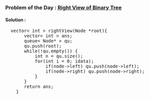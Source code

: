 ### Problem of the Day : [Right View of Binary Tree](https://practice.geeksforgeeks.org/problems/right-view-of-binary-tree/1)

#### Solution :
<pre>
  vector< int > rightView(Node *root){
       vector< int > ans;
       queue< Node* > qu;
       qu.push(root);
       while(!qu.empty()) {
           int n = qu.size();
           for(int i = 0; i<n; i++) {
               Node * node = qu.front();
               qu.pop();
               if(i == n-1) ans.push_back(node->data);
               if(node->left) qu.push(node->left);
               if(node->right) qu.push(node->right);
           }
       }
       return ans;
    }
</pre>
